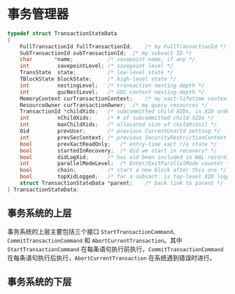 # 事务管理器



```c
typedef struct TransactionStateData
{
	FullTransactionId fullTransactionId;	/* my FullTransactionId */
	SubTransactionId subTransactionId;	/* my subxact ID */
	char	   *name;			/* savepoint name, if any */
	int			savepointLevel; /* savepoint level */
	TransState	state;			/* low-level state */
	TBlockState blockState;		/* high-level state */
	int			nestingLevel;	/* transaction nesting depth */
	int			gucNestLevel;	/* GUC context nesting depth */
	MemoryContext curTransactionContext;	/* my xact-lifetime context */
	ResourceOwner curTransactionOwner;	/* my query resources */
	TransactionId *childXids;	/* subcommitted child XIDs, in XID order */
	int			nChildXids;		/* # of subcommitted child XIDs */
	int			maxChildXids;	/* allocated size of childXids[] */
	Oid			prevUser;		/* previous CurrentUserId setting */
	int			prevSecContext; /* previous SecurityRestrictionContext */
	bool		prevXactReadOnly;	/* entry-time xact r/o state */
	bool		startedInRecovery;	/* did we start in recovery? */
	bool		didLogXid;		/* has xid been included in WAL record? */
	int			parallelModeLevel;	/* Enter/ExitParallelMode counter */
	bool		chain;			/* start a new block after this one */
	bool		topXidLogged;	/* for a subxact: is top-level XID logged? */
	struct TransactionStateData *parent;	/* back link to parent */
} TransactionStateData;
```





## 事务系统的上层



事务系统的上层主要包括三个接口 `StartTransactionCommand`、`CommitTransactionCommand` 和 `AbortCurrentTransaction`。其中  `StartTransactionCommand` 在每条语句执行前执行，`CommitTransactionCommand` 在每条语句执行后执行，`AbortCurrentTransaction` 在系统遇到错误时进行。

## 事务系统的下层
